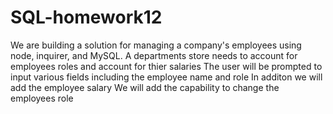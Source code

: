 # SQL-homework12
 We are building  a solution for managing a company's employees using node, inquirer, and MySQL.
 A departments store needs to account for employees roles and account for thier salaries
 The user will be prompted to input various fields including the employee name and role
 In additon we will add the employee salary
 We will add the capability to change the employees role
 

